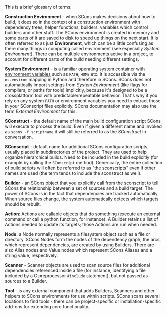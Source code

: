 This is a brief glossary of terms:

**Construction Environment** - when SCons makes decisions about how to build, it does so in the context of a construction environment with dependency trees, helper functions, builders, variables which control builders and other stuff. The SCons environment is created in memory and some parts of it are saved to disk to speed up things on the next start. It is often referred to as just **Environment**, which can be a little confusing as there many things in computing called environment (see especially *System Environment*). There can be multiple environments active in a project, to account for different parts of the build needing different settings.

**System Environment** - is a familiar operating system container with [environment variables](http://en.wikipedia.org/wiki/Environment_variable "Wikipedia article") such as `PATH`, `HOME` etc. It is accessible via the `os.environ` mapping in Python and therefore in SCons. SCons does not automatically import settings from _System Environment_ (like flags for compilers, or paths for tools) implicitly, because it's designed to be a crossplatform tool with predictable/repeatable behavior. That's why if you rely on any system `PATH` or environment variables you need to extract those in your SConscript files explicitly. SCons documentation may also use the term _External Environment_ for this.

**SConstruct** - the default name of the main build configuration script SCons will execute to process the build. Even if given a different name and invoked as `scons -f scriptname` it will still be referred to as the _SConstruct_ in conversation.

**SConscript** - default name for additional SCons configuration scripts, usually placed in subdirectories of the project. They are used to help organize hierarchical builds. Need to be included in the build explicitly (for example by calling the `SConscript` method).  Generically, the entire collection of build scripts will often be referred to as "the sconscripts" even if other names are used (the term tends to include the sconstruct as well).

**Builder** - an SCons object that you explicitly call from the sconscript to tell SCons the relationship between a set of sources and a build target. The power of SCons is in the fact that dependencies are tracked automatically. When source files change, the system automatically detects which targets should be rebuilt.

**Action**: Actions are callable objects that do something (execute an external command or call a python function, for instance). A Builder retains a list of Actions needed to update its targets; those Actions are run when needed.

**Node**: a Node normally represents a filesystem object such as a file or directory. SCons Nodes form the nodes of the dependency graph; the arcs, which represent dependencies, are created by using Builders. There are also Alias nodes and Value nodes which represent SCons Aliases and a string value, respectively.

**Scanner** - Scanner objects are used to scan source files for additional dependencies referenced inside a file (for instance, identifying a file included by a C preprocessor `#include` statement), but not passed as sources to a Builder.

**Tool** - is any external component that adds Builders, Scanners and other helpers to SCons environments for use within scripts. SCons scans several locations to find tools - there can be project-specific or installation-specific add-ons for extending core functionality.